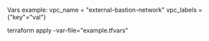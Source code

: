 Vars example:
vpc_name   = "external-bastion-network"
vpc_labels = {"key"="val"}

terraform apply -var-file="example.tfvars"